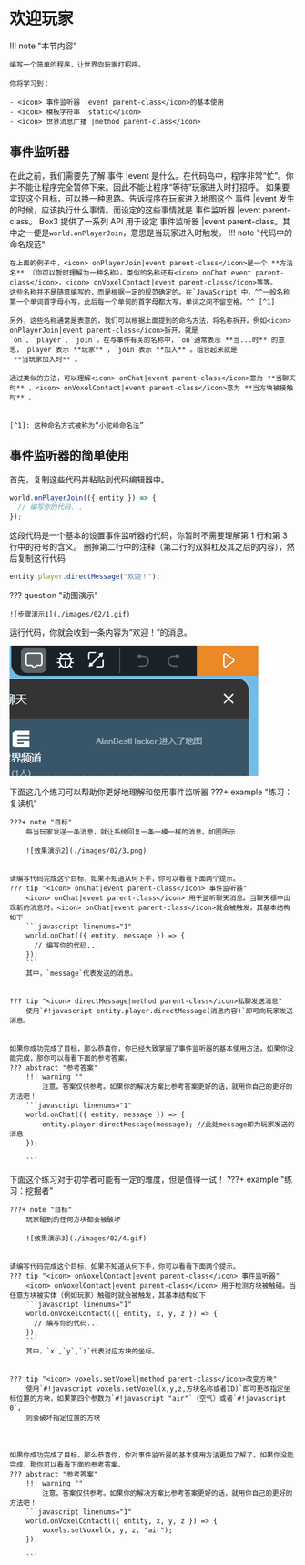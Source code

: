 # 欢迎玩家

!!! note "本节内容"

    编写一个简单的程序，让世界向玩家打招呼。

    你将学习到：

    - <icon> 事件监听器 |event parent-class</icon>的基本使用
    - <icon> 模板字符串 |static</icon>
    - <icon> 世界消息广播 |method parent-class</icon>

## 事件监听器

在此之前，我们需要先了解 <icon> 事件 |event</icon> 是什么。在代码岛中，程序非常“忙”。你并不能让程序完全暂停下来。因此不能让程序“等待”玩家进入时打招呼。
如果要实现这个目标，可以换一种思路。告诉程序在玩家进入地图这个 <icon> 事件 |event</icon> 发生的时候，应该执行什么事情。而设定的这些事情就是<icon> 事件监听器 |event parent-class</icon>。
Box3 提供了一系列 API 用于设定<icon> 事件监听器 |event parent-class</icon>。其中之一便是`world.onPlayerJoin`，意思是当玩家进入时触发。
!!! note "代码中的命名规范"

    在上面的例子中，<icon> onPlayerJoin|event parent-class</icon>是一个 **方法名** （你可以暂时理解为一种名称）。类似的名称还有<icon> onChat|event parent-class</icon>，<icon> onVoxelContact|event parent-class</icon>等等。
    这些名称并不是随意编写的，而是根据一定的规范确定的。在`JavaScript`中，^^一般名称第一个单词首字母小写，此后每一个单词的首字母都大写，单词之间不留空格。^^ [^1]

    另外，这些名称通常是表意的，我们可以根据上面提到的命名方法，将名称拆开。例如<icon> onPlayerJoin|event parent-class</icon>拆开，就是
    `on`、`player`、`join`。在与事件有关的名称中，`on`通常表示 **当...时** 的意思，`player`表示 **玩家** ，`join`表示 **加入** 。组合起来就是
     **当玩家加入时** 。

    通过类似的方法，可以理解<icon> onChat|event parent-class</icon>意为 **当聊天时** ，<icon> onVoxelContact|event parent-class</icon>意为 **当方块被接触时** 。


    [^1]: 这种命名方式被称为“小驼峰命名法”

## 事件监听器的简单使用

首先，复制这些代码并粘贴到代码编辑器中。

```javascript linenums="1"
world.onPlayerJoin(({ entity }) => {
  // 编写你的代码...
});
```

这段代码是一个基本的设置事件监听器的代码，你暂时不需要理解第 1 行和第 3 行中的符号的含义。
删掉第二行中的注释（第二行的双斜杠及其之后的内容），然后复制这行代码

```javascript
entity.player.directMessage("欢迎！");
```

??? question "动图演示"

    ![步骤演示1](./images/02/1.gif)

运行代码，你就会收到一条内容为“欢迎！”的消息。

![效果演示1](./images/02/2.gif)

下面这几个练习可以帮助你更好地理解和使用事件监听器
???+ example "练习：复读机"

    ???+ note "目标"
        每当玩家发送一条消息，就让系统回复一条一模一样的消息。如图所示

        ![效果演示2](./images/02/3.png)


    请编写代码完成这个目标，如果不知道从何下手，你可以看看下面两个提示。
    ??? tip "<icon> onChat|event parent-class</icon> 事件监听器"
        <icon> onChat|event parent-class</icon> 用于监听聊天消息。当聊天框中出现新的消息时，<icon> onChat|event parent-class</icon>就会被触发，其基本结构如下
        ```javascript linenums="1"
        world.onChat(({ entity, message }) => {
          // 编写你的代码...
        });
        ```
        其中，`message`代表发送的消息。


    ??? tip "<icon> directMessage|method parent-class</icon>私聊发送消息"
        使用`#!javascript entity.player.directMessage(消息内容)`即可向玩家发送消息。


    如果你成功完成了目标，那么恭喜你，你已经大致掌握了事件监听器的基本使用方法。如果你没能完成，那你可以看看下面的参考答案。
    ??? abstract "参考答案"
        !!! warning ""
            注意，答案仅供参考。如果你的解决方案比参考答案更好的话，就用你自己的更好的方法吧！
        ```javascript linenums="1"
        world.onChat(({ entity, message }) => {
            entity.player.directMessage(message); //此处message即为玩家发送的消息
        });

        ```

下面这个练习对于初学者可能有一定的难度，但是值得一试！
???+ example "练习：挖掘者"

    ???+ note "目标"
        玩家碰到的任何方块都会被破坏

        ![效果演示3](./images/02/4.gif)


    请编写代码完成这个目标，如果不知道从何下手，你可以看看下面两个提示。
    ??? tip "<icon> onVoxelContact|event parent-class</icon> 事件监听器"
        <icon> onVoxelContact|event parent-class</icon> 用于检测方块被触碰。当任意方块被实体（例如玩家）触碰时就会被触发，其基本结构如下
        ```javascript linenums="1"
        world.onVoxelContact(({ entity, x, y, z }) => {
          // 编写你的代码...
        });
        ```
        其中，`x`,`y`,`z`代表对应方块的坐标。


    ??? tip "<icon> voxels.setVoxel|method parent-class</icon>改变方块"
        使用`#!javascript voxels.setVoxel(x,y,z,方块名称或者ID)`即可更改指定坐标位置的方块，如果第四个参数为`#!javascript "air"`（空气）或者`#!javascript 0`，
        则会破坏指定位置的方块



    如果你成功完成了目标，那么恭喜你，你对事件监听器的基本使用方法更加了解了。如果你没能完成，那你可以看看下面的参考答案。
    ??? abstract "参考答案"
        !!! warning ""
            注意，答案仅供参考。如果你的解决方案比参考答案更好的话，就用你自己的更好的方法吧！
        ```javascript linenums="1"
        world.onVoxelContact(({ entity, x, y, z }) => {
            voxels.setVoxel(x, y, z, "air");
        });

        ```
